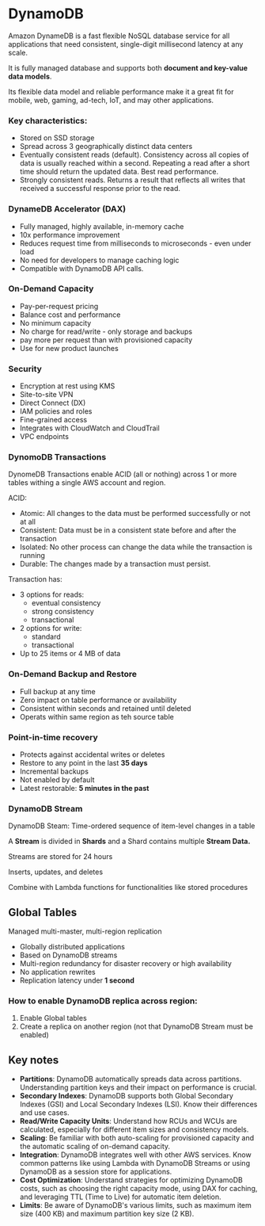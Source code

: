 # DynamoDB

Amazon DynameDB is a fast flexible NoSQL database service for all applications that need consistent, single-digit millisecond latency at any scale.

It is fully managed database and supports both **document and key-value data models**.

Its flexible data model and reliable performance make it a great fit for mobile, web, gaming, ad-tech, IoT, and may other applications.



### Key characteristics:&#x20;

* Stored on SSD storage
* Spread across 3 geographically distinct data centers
* Eventually consistent reads (default). Consistency across all copies of data is usually reached within a second. Repeating a read after a short time should return the updated data. Best read performance.
* Strongly consistent reads. Returns a result that reflects all writes that received a successful response prior to the read.

### DynameDB Accelerator (DAX)

* Fully managed, highly available, in-memory cache
* 10x performance improvement&#x20;
* Reduces request time from milliseconds to microseconds - even under load
* No need for developers to manage caching logic
* Compatible with DynamoDB API calls.

### On-Demand Capacity

* Pay-per-request pricing
* Balance cost and performance&#x20;
* No minimum capacity&#x20;
* No charge for read/write - only storage and backups
* pay more per request than with provisioned capacity
* Use for new product launches&#x20;

### Security

* Encryption at rest using KMS
* Site-to-site VPN
* Direct Connect (DX)
* IAM policies and roles
* Fine-grained access
* Integrates with CloudWatch and CloudTrail
* VPC endpoints&#x20;



### DynomoDB Transactions

DynomeDB Transactions enable ACID (all or nothing) across 1 or more tables withing a single AWS account and region.

ACID:

* Atomic: All changes to the data must be performed successfully or not at all
* Consistent: Data must be in a consistent state before and after the transaction
* Isolated: No other process can change the data while the transaction is running
* Durable: The changes made by a transaction must persist.

Transaction has:

* 3 options for reads:&#x20;
  * eventual consistency
  * strong consistency
  * transactional
* 2 options for write:
  * standard
  * transactional
* Up to 25 items or 4 MB of data



### On-Demand Backup and Restore

* Full backup at any time
* Zero impact on table performance or availability&#x20;
* Consistent within seconds and retained until deleted
* Operats within same region as teh source table

### Point-in-time recovery

* Protects against accidental writes or deletes&#x20;
* Restore to any point in the last **35 days**
* Incremental backups
* Not enabled by default
* Latest restorable: **5 minutes in the past**

### **DynamoDB Stream**

DynamoDB Steam: Time-ordered sequence of item-level changes in a table

A **Stream** is divided  in **Shards** and a Shard contains multiple **Stream Data.**

Streams are stored for 24 hours

Inserts, updates, and deletes&#x20;

Combine with Lambda functions for functionalities like stored procedures

## Global Tables&#x20;

Managed multi-master, multi-region replication

* Globally distributed applications
* Based on DynamoDB streams
* Multi-region redundancy for disaster recovery or high availability
* No application rewrites
* Replication latency under **1 second**&#x20;

### How to enable DynamoDB replica across region:

1. Enable Global tables
2. Create a replica on another region (not that DynamoDB Stream must be enabled)



## Key notes

* **Partitions**: DynamoDB automatically spreads data across partitions. Understanding partition keys and their impact on performance is crucial.
* **Secondary Indexes**: DynamoDB supports both Global Secondary Indexes (GSI) and Local Secondary Indexes (LSI). Know their differences and use cases.
* **Read/Write Capacity Units**: Understand how RCUs and WCUs are calculated, especially for different item sizes and consistency models.
* **Scaling**: Be familiar with both auto-scaling for provisioned capacity and the automatic scaling of on-demand capacity.
* **Integration**: DynamoDB integrates well with other AWS services. Know common patterns like using Lambda with DynamoDB Streams or using DynamoDB as a session store for applications.
* **Cost Optimization**: Understand strategies for optimizing DynamoDB costs, such as choosing the right capacity mode, using DAX for caching, and leveraging TTL (Time to Live) for automatic item deletion.
* **Limits**: Be aware of DynamoDB's various limits, such as maximum item size (400 KB) and maximum partition key size (2 KB).



